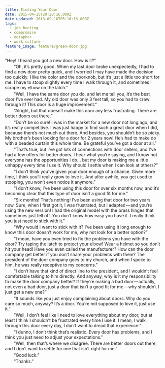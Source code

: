 ```yaml
---
title: Finding Your Door
date: 2015-04-15T20:28:16.000Z
date_updated: 2018-09-18T05:10:16.000Z
tags:
  - job hunting
  - compromise
  - metaphor
  - work culture
feature_image: feature/green-door.jpg
---
```


<style>
  .prose-conversation p {
    margin: 0 0 0.25em;
    text-indent: 2em;
  }
  .prose-conversation p:first-of-type {
    text-indent: 0;
  }
</style>
<div class="prose-conversation">

“Hey! I heard you got a new door. How is it?”

“Oh, it’s pretty good. When my last door broke unexpectedly, I had to find a new door pretty quick, and I worried I may have made the decision too quickly. I like the color and the doorknob, but it’s just a little too short for me. I have to stoop slightly every time I walk through it, and sometimes I scrape my elbow on the latch.”

“Well, I have the same door you do, and let me tell you, it’s the best door I’ve ever had. My old door was only 3 feet tall, so you had to crawl through it! This door is a huge improvement.”

“Alright, but that doesn’t make this door any less frustrating. There are better doors out there.”

“Don’t be so sure! I was in the market for a new door not long ago, and it’s really competitive. I was just happy to find such a great door when I did, because there’s not much out there. And besides, you shouldn’t be so picky. My brother’s been looking for a door for 2 years now! He’s had to make do with a beaded curtain this whole time. Be grateful you’ve got a door at all.”

“That’s true, but I’ve got lots of connections with door sellers, and I’ve had a few offers for better doors. I hear what you’re saying, and I know not everyone has the opportunities I do… but my door is making me a little unhappy every time I use it. Why should I settle when I can look at others?”

“I don’t think you’ve given your door enough of a chance. Given more time, I think you’ll really grow to love it. And after awhile, you get used to stooping, you won’t even notice it anymore.”

“I don’t know, I’ve been using this door for over six months now, and it’s becoming clear that this type of door isn’t a good fit for me.”

“Six months! That’s nothing! I’ve been using that door for two years now. Sure, when I first got it, I was frustrated, but I adapted — and you’re using the new version! I had the original model with the brass hinges that sometimes just fell off. You don’t know how easy you have it. I really think you just need to stick with it.”

“Why would I want to stick with it? I’ve been using it long enough to know this door doesn’t work for me, why not look for a better option?”

“I mean, have you even tried to fix the problems you have with the door? Try taping the latch to protect your elbow! Wear a helmet so you don’t hit your head! Have you even called the manufacturer? How can the door company get better if you don’t share your problems with them? The president of the door company goes to my church, and when I spoke to him, he was really receptive to my concerns.”

“I don’t have that kind of direct line to the president, and I wouldn’t feel comfortable talking to him directly. And anyway, why is it my responsibility to make the door company better? If they’re making a bad door — actually, not even a bad door, just a door that isn’t a good fit for me — why shouldn’t I just get a new one?”

“It sounds like you just enjoy complaining about doors. Why do you care so much, anyway? It’s a door. You’re not supposed to love it, just use it.”

“Well, I don’t feel like I need to love everything about my door, but at least I think I shouldn’t be frustrated every time I use it. I mean, I walk through this door every day, I don’t want to dread that experience.”

“I dunno, I don’t think that’s realistic. Every door has problems, and I think you just need to adjust your expectations.”

“Well, then that’s where we disagree. There are better doors out there, and I don’t want to settle for one that isn’t right for me.”

“Good luck.”

“Thanks.”

</div>
